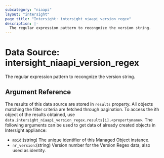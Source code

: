 ```yaml
---
subcategory: "niaapi"
layout: "intersight"
page_title: "Intersight: intersight_niaapi_version_regex"
description: |-
  The regular expression pattern to recongnize the version string.
---
```


# Data Source: intersight_niaapi_version_regex
The regular expression pattern to recongnize the version string.
## Argument Reference
The results of this data source are stored in `results` property.
All objects matching the filter criteria are fetched through pagination.
To access the ith object of the results obtained, use `data.intersight_niaapi_version_regex.results[i].<propertyname>`.
The following arguments can be used to get data of already created objects in Intersight appliance:
* `moid`:(string) The unique identifier of this Managed Object instance. 
* `nr_version`:(string) Version number for the Version Regex data, also used as identity. 
 